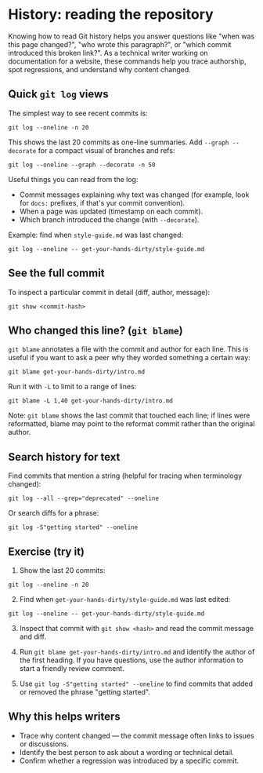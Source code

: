 # History: reading the repository

Knowing how to read Git history helps you answer questions like "when was this
page changed?", "who wrote this paragraph?", or "which commit introduced this
broken link?". As a technical writer working on documentation for a website,
these commands help you trace authorship, spot regressions, and understand why
content changed.

## Quick `git log` views

The simplest way to see recent commits is:

```
git log --oneline -n 20
```

This shows the last 20 commits as one-line summaries. Add `--graph --decorate`
for a compact visual of branches and refs:

```
git log --oneline --graph --decorate -n 50
```

Useful things you can read from the log:

- Commit messages explaining why text was changed (for example, look for `docs:`
  prefixes, if that's yur commit convention).
- When a page was updated (timestamp on each commit).
- Which branch introduced the change (with `--decorate`).

Example: find when `style-guide.md` was last changed:

```
git log --oneline -- get-your-hands-dirty/style-guide.md
```

## See the full commit

To inspect a particular commit in detail (diff, author, message):

```
git show <commit-hash>
```

## Who changed this line? (`git blame`)

`git blame` annotates a file with the commit and author for each line. This is
useful if you want to ask a peer why they worded something a certain way:

```
git blame get-your-hands-dirty/intro.md
```

Run it with `-L` to limit to a range of lines:

```
git blame -L 1,40 get-your-hands-dirty/intro.md
```

Note: `git blame` shows the last commit that touched each line; if lines were
reformatted, blame may point to the reformat commit rather than the original
author.

## Search history for text

Find commits that mention a string (helpful for tracing when terminology
changed):

```
git log --all --grep="deprecated" --oneline
```

Or search diffs for a phrase:

```
git log -S"getting started" --oneline
```

## Exercise (try it)

1. Show the last 20 commits:

```
git log --oneline -n 20
```

2. Find when `get-your-hands-dirty/style-guide.md` was last edited:

```
git log --oneline -- get-your-hands-dirty/style-guide.md
```

3. Inspect that commit with `git show <hash>` and read the commit message and
   diff.

4. Run `git blame get-your-hands-dirty/intro.md` and identify the author of the
   first heading. If you have questions, use the author information to start a
   friendly review comment.

5. Use `git log -S"getting started" --oneline` to find commits that added or
   removed the phrase "getting started".

## Why this helps writers

- Trace why content changed — the commit message often links to issues or
  discussions.
- Identify the best person to ask about a wording or technical detail.
- Confirm whether a regression was introduced by a specific commit.

